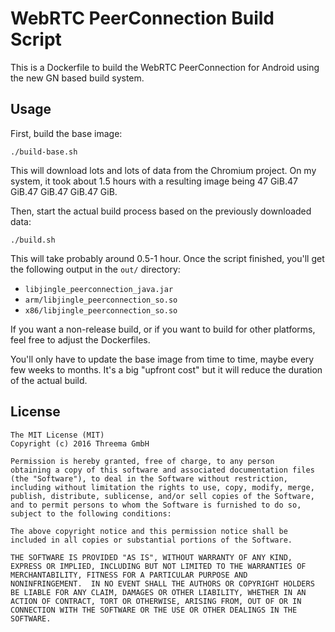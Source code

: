 # WebRTC PeerConnection Build Script

This is a Dockerfile to build the WebRTC PeerConnection for Android
using the new GN based build system.

## Usage

First, build the base image:

    ./build-base.sh

This will download lots and lots of data from the Chromium project. On my
system, it took about 1.5 hours with a resulting image being 47 GiB.47 GiB.47
GiB.47 GiB.47 GiB.

Then, start the actual build process based on the previously downloaded data:

    ./build.sh

This will take probably around 0.5-1 hour. Once the script finished, you'll get
the following output in the `out/` directory:

 - `libjingle_peerconnection_java.jar`
 - `arm/libjingle_peerconnection_so.so`
 - `x86/libjingle_peerconnection_so.so`

If you want a non-release build, or if you want to build for other platforms,
feel free to adjust the Dockerfiles.

You'll only have to update the base image from time to time, maybe every few
weeks to months. It's a big "upfront cost" but it will reduce the duration of
the actual build.

## License

    The MIT License (MIT)
    Copyright (c) 2016 Threema GmbH

    Permission is hereby granted, free of charge, to any person
    obtaining a copy of this software and associated documentation files
    (the "Software"), to deal in the Software without restriction,
    including without limitation the rights to use, copy, modify, merge,
    publish, distribute, sublicense, and/or sell copies of the Software,
    and to permit persons to whom the Software is furnished to do so,
    subject to the following conditions:

    The above copyright notice and this permission notice shall be
    included in all copies or substantial portions of the Software.

    THE SOFTWARE IS PROVIDED "AS IS", WITHOUT WARRANTY OF ANY KIND,
    EXPRESS OR IMPLIED, INCLUDING BUT NOT LIMITED TO THE WARRANTIES OF
    MERCHANTABILITY, FITNESS FOR A PARTICULAR PURPOSE AND
    NONINFRINGEMENT.  IN NO EVENT SHALL THE AUTHORS OR COPYRIGHT HOLDERS
    BE LIABLE FOR ANY CLAIM, DAMAGES OR OTHER LIABILITY, WHETHER IN AN
    ACTION OF CONTRACT, TORT OR OTHERWISE, ARISING FROM, OUT OF OR IN
    CONNECTION WITH THE SOFTWARE OR THE USE OR OTHER DEALINGS IN THE
    SOFTWARE.
